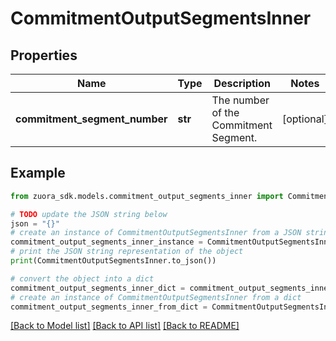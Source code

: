 # CommitmentOutputSegmentsInner


## Properties

Name | Type | Description | Notes
------------ | ------------- | ------------- | -------------
**commitment_segment_number** | **str** | The number of the Commitment Segment. | [optional] 

## Example

```python
from zuora_sdk.models.commitment_output_segments_inner import CommitmentOutputSegmentsInner

# TODO update the JSON string below
json = "{}"
# create an instance of CommitmentOutputSegmentsInner from a JSON string
commitment_output_segments_inner_instance = CommitmentOutputSegmentsInner.from_json(json)
# print the JSON string representation of the object
print(CommitmentOutputSegmentsInner.to_json())

# convert the object into a dict
commitment_output_segments_inner_dict = commitment_output_segments_inner_instance.to_dict()
# create an instance of CommitmentOutputSegmentsInner from a dict
commitment_output_segments_inner_from_dict = CommitmentOutputSegmentsInner.from_dict(commitment_output_segments_inner_dict)
```
[[Back to Model list]](../README.md#documentation-for-models) [[Back to API list]](../README.md#documentation-for-api-endpoints) [[Back to README]](../README.md)


